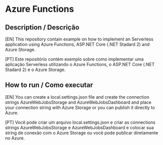 # Azure Functions

## Description / Descrição
[EN] This repository contain example on how to implement an Serverless application using Azure Functions, ASP.NET Core (.NET Stadard 2) and Azure Storage.

[PT] Este repositório contém exemplo sobre como implementar uma aplicação Serverless utilizando o Azure Functions, o ASP.NET Core (.NET Stadard 2) e o Azure Storage.

## How to run / Como executar
[EN] You can create a local.settings.json file and create the connection strings AzureWebJobsStorage and AzureWebJobsDashboard and place your connection string with Azure Storage or you can publish it directly to Azure.

[PT] Você pode criar um arquivo local.settings.json e criar as connections strings AzureWebJobsStorage e AzureWebJobsDashboard e colocar sua string de conexão com o Azure Storage ou você pode publicar diretamente no Azure.
